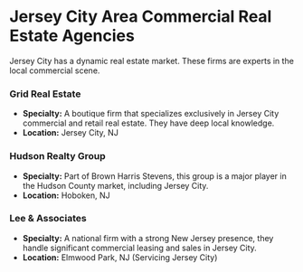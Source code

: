 # Jersey City Area Commercial Real Estate Agencies

Jersey City has a dynamic real estate market. These firms are experts in the local commercial scene.

### Grid Real Estate
*   **Specialty:** A boutique firm that specializes exclusively in Jersey City commercial and retail real estate. They have deep local knowledge.
*   **Location:** Jersey City, NJ

### Hudson Realty Group
*   **Specialty:** Part of Brown Harris Stevens, this group is a major player in the Hudson County market, including Jersey City.
*   **Location:** Hoboken, NJ

### Lee & Associates
*   **Specialty:** A national firm with a strong New Jersey presence, they handle significant commercial leasing and sales in Jersey City.
*   **Location:** Elmwood Park, NJ (Servicing Jersey City)
